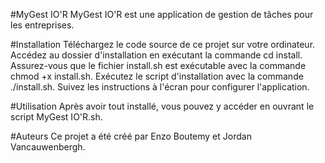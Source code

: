 #MyGest IO'R
MyGest IO'R est une application de gestion de tâches pour les entreprises.

#Installation
Téléchargez le code source de ce projet sur votre ordinateur.
Accédez au dossier d'installation en exécutant la commande cd install.
Assurez-vous que le fichier install.sh est exécutable avec la commande chmod +x install.sh.
Exécutez le script d'installation avec la commande ./install.sh.
Suivez les instructions à l'écran pour configurer l'application.

#Utilisation
Après avoir tout installé, vous pouvez y accéder en ouvrant le script MyGest IO'R.sh.

#Auteurs
Ce projet a été créé par Enzo Boutemy et Jordan Vancauwenbergh.
